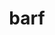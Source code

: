 ---
category: 4-letters
denotation: null
name: barf
reference_link: https://www.etymonline.com/word/barf
root_language: null
root_name: null
title: barf
type: free
word_sums:
- respelling: barf
  sum: 'Barf + '
---